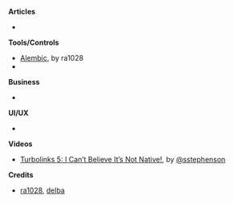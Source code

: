 
**Articles**

*


**Tools/Controls**

* [Alembic](https://github.com/ra1028/Alembic), by ra1028
*

**Business**

*

**UI/UX**

*

**Videos**

* [Turbolinks 5: I Can’t Believe It’s Not Native!](https://www.youtube.com/watch?v=SWEts0rlezA), by [@sstephenson](https://twitter.com/sstephenson)

**Credits**

* [ra1028](https://github.com/ra1028), [delba](https://github.com/delba)
